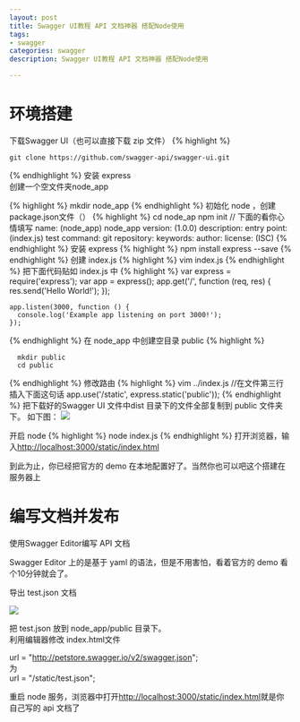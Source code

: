 ```yaml
---
layout: post
title: Swagger UI教程 API 文档神器 搭配Node使用
tags:
- swagger
categories: swagger
description: Swagger UI教程 API 文档神器 搭配Node使用

---
```


# 环境搭建 #

下载Swagger UI（也可以直接下载 zip 文件）
{% highlight  %} 

    git clone https://github.com/swagger-api/swagger-ui.git

{% endhighlight %} 
安装 express  
创建一个空文件夹node_app

{% highlight  %} 
    mkdir node_app
{% endhighlight %} 
初始化 node ，创建package.json文件（）
{% highlight  %} 
    cd node_ap
    npm init
    // 下面的看你心情填写
    name: (node_app) node_app
    version: (1.0.0)
    description:
    entry point: (index.js)
    test command:
    git repository:
    keywords:
    author:
    license: (ISC)
{% endhighlight %} 
安装 express
{% highlight  %}
    npm install express --save
{% endhighlight %} 
创建 index.js
{% highlight  %}
    vim index.js
{% endhighlight %} 
把下面代码贴如 index.js 中
{% highlight  %}
    var express = require('express');
    var app = express();
    app.get('/', function (req, res) {
      res.send('Hello World!');
    });
    
    app.listen(3000, function () {
      console.log('Example app listening on port 3000!');
    });
{% endhighlight %} 
在 node_app 中创建空目录 public
{% highlight  %}

      mkdir public
      cd public
{% endhighlight %} 
修改路由
{% highlight  %}
    vim ../index.js
    //在文件第三行插入下面这句话
    app.use('/static', express.static('public'));
{% endhighlight %} 
把下载好的Swagger UI 文件中dist 目录下的文件全部复制到 public 文件夹下。
如下图：
![](http://i.imgur.com/jCmK5cx.png)


开启 node
{% highlight  %}
    node index.js
{% endhighlight %} 
打开浏览器，输入[http://localhost:3000/static/index.html](打开浏览器，输入http://localhost:3000/static/index.html)

到此为止，你已经把官方的 demo 在本地配置好了。当然你也可以吧这个搭建在服务器上

# 编写文档并发布 #

使用Swagger Editor编写 API 文档

Swagger Editor 上的是基于 yaml 的语法，但是不用害怕，看着官方的 demo 看个10分钟就会了。


导出 test.json 文档

![](http://upload-images.jianshu.io/upload_images/437742-77e0ea186ad1a01e.png?imageMogr2/auto-orient/strip%7CimageView2/2)


把 test.json 放到 node_app/public 目录下。  
利用编辑器修改 index.html文件

url = "http://petstore.swagger.io/v2/swagger.json";  
为  
url = "/static/test.json";  

重启 node 服务，浏览器中打开[http://localhost:3000/static/index.html](http://localhost:3000/static/index.html)就是你自己写的 api 文档了

